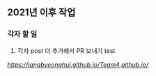 ## 2021년 이후 작업

### 각자 할 일 
1. 각자 post 더 추가해서 PR 보내기
test


*https://jangbyeonghui.github.io/Team4.github.io/*
